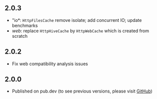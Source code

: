 ## 2.0.3

* "io*: `HttpFilesCache` remove isolate; add concurrent IO; update benchmarks
* *web*: replace `HttpHiveCache` by `HttpWebCache` which is created from scratch

## 2.0.2

* Fix web compatibility analysis issues

## 2.0.0

* Published on pub.dev (to see previous versions, please visit [GitHub](https://github.com/justprodev/json_fetcher/))
